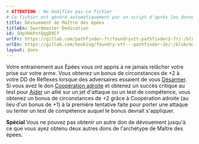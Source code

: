 ```yaml
---
# ATTENTION : Ne modifiez pas ce fichier
# Ce fichier est généré automatiquement par un script d'après les données du module Foundry VTT officiel et de sa traduction
title: Dévouement de Maître des épées
titleEn: Swordmaster Dedication
id: SHpVHkPxtQggD9Cf
urlFr: https://gitlab.com/pathfinder-fr/foundryvtt-pathfinder2-fr/-/blob/master/data/feats/SHpVHkPxtQggD9Cf.htm
urlEn: https://gitlab.com/hooking/foundry-vtt---pathfinder-2e/-/blob/master/packs/data/feats.db/swordmaster-dedication.json
layout: dons
---
```

Votre entrainement aux Épées vous ont appris à ne jamais relâcher votre prise sur votre arme. Vous obtenez un bonus de circonstances de +2 à votre DD de Réflexes lorsque des adversaires essaient de vous [Désarmer](../actions/désarmer.md). Si vous avez le don [Coopération adroite](collaboration-avisée.md) et obtenez un succès critique au test pour [Aider](../actions/aider.md) un allié sur un jet d'attaque ou un test de compétence, vous obtenez un bonus de circonstances de +2 grâce à Coopération adroite (au lieu d'un bonus de +1) à la première tentative faite pour porter une attaque ou tenter un test de compétence auquel le bonus devrait s'appliquer.

**Spécial** Vous ne pouvez pas obtenir un autre don de dévouement jusqu'à ce que vous ayez obtenu deux autres dons de l'archétype de Maître des épées.
